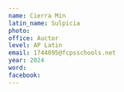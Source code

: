 ```yaml
---
name: Cierra Min
latin_name: Sulpicia
photo: 
office: Auctor
level: AP Latin
email: 1744095@fcpsschools.net
year: 2024
word: 
facebook: 
---
```


